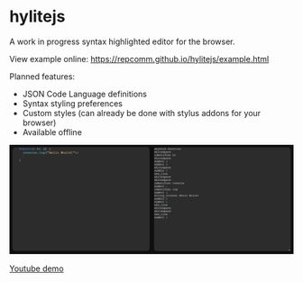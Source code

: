 # hylitejs
A work in progress syntax highlighted editor for the browser.

View example online: https://repcomm.github.io/hylitejs/example.html

Planned features:
- JSON Code Language definitions
- Syntax styling preferences
- Custom styles (can already be done with stylus addons for your browser)
- Available offline

![alt text](demo.png "Demo")

[Youtube demo](https://youtu.be/dQLC1vwqe3A)
